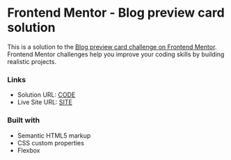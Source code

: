 # Frontend Mentor - Blog preview card solution

This is a solution to the [Blog preview card challenge on Frontend Mentor](https://www.frontendmentor.io/challenges/blog-preview-card-ckPaj01IcS). Frontend Mentor challenges help you improve your coding skills by building realistic projects. 


### Links

- Solution URL: [CODE](https://github.com/ItsThankK/blog-preview-card)
- Live Site URL: [SITE](https://blog-preview-card-itsthankk.netlify.app/)


### Built with

- Semantic HTML5 markup
- CSS custom properties
- Flexbox
